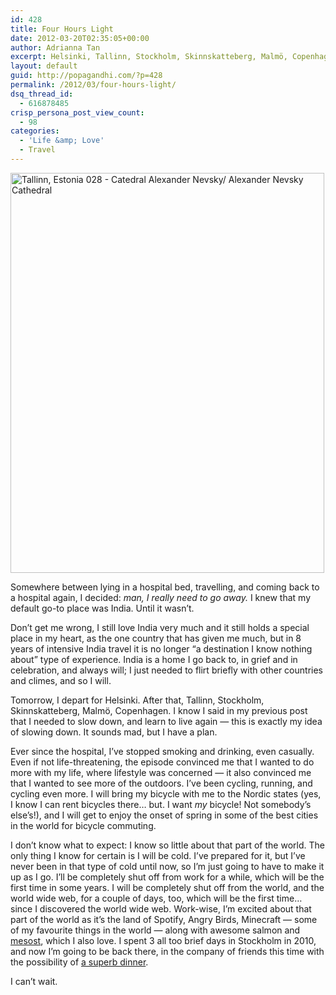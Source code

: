 ```yaml
---
id: 428
title: Four Hours Light
date: 2012-03-20T02:35:05+00:00
author: Adrianna Tan
excerpt: Helsinki, Tallinn, Stockholm, Skinnskatteberg, Malmö, Copenhagen. Once in a while, I enjoy diving deep into places I know nothing about. I have a good feeling about this trip. (Also, is this the start of real-time travel blogging for me?)
layout: default
guid: http://popagandhi.com/?p=428
permalink: /2012/03/four-hours-light/
dsq_thread_id:
  - 616878485
crisp_persona_post_view_count:
  - 98
categories:
  - 'Life &amp; Love'
  - Travel
---
```

[<img src="http://farm4.staticflickr.com/3119/2557851057_629a2af58b_z.jpg" width="502" height="640" alt="Tallinn, Estonia 028 - Catedral Alexander Nevsky/ Alexander Nevsky Cathedral" />](http://www.flickr.com/photos/claudio_ar/2557851057/ "Tallinn, Estonia 028 - Catedral Alexander Nevsky/ Alexander Nevsky Cathedral by Claudio.Ar, on Flickr")

Somewhere between lying in a hospital bed, travelling, and coming back to a hospital again, I decided: _man, I really need to go away._ I knew that my default go-to place was India. Until it wasn&#8217;t.

Don&#8217;t get me wrong, I still love India very much and it still holds a special place in my heart, as the one country that has given me much, but in 8 years of intensive India travel it is no longer &#8220;a destination I know nothing about&#8221; type of experience. India is a home I go back to, in grief and in celebration, and always will; I just needed to flirt briefly with other countries and climes, and so I will.

Tomorrow, I depart for Helsinki. After that, Tallinn, Stockholm, Skinnskatteberg, Malmö, Copenhagen. I know I said in my previous post that I needed to slow down, and learn to live again — this is exactly my idea of slowing down. It sounds mad, but I have a plan.

Ever since the hospital, I&#8217;ve stopped smoking and drinking, even casually. Even if not life-threatening, the episode convinced me that I wanted to do more with my life, where lifestyle was concerned — it also convinced me that I wanted to see more of the outdoors. I&#8217;ve been cycling, running, and cycling even more. I will bring my bicycle with me to the Nordic states (yes, I know I can rent bicycles there… but. I want _my_ bicycle! Not somebody&#8217;s else&#8217;s!), and I will get to enjoy the onset of spring in some of the best cities in the world for bicycle commuting.

I don&#8217;t know what to expect: I know so little about that part of the world. The only thing I know for certain is I will be cold. I&#8217;ve prepared for it, but I&#8217;ve never been in that type of cold until now, so I&#8217;m just going to have to make it up as I go. I&#8217;ll be completely shut off from work for a while, which will be the first time in some years. I will be completely shut off from the world, and the world wide web, for a couple of days, too, which will be the first time… since I discovered the world wide web. Work-wise, I&#8217;m excited about that part of the world as it&#8217;s the land of Spotify, Angry Birds, Minecraft — some of my favourite things in the world — along with awesome salmon and [mesost](http://en.wikipedia.org/wiki/Brunost), which I also love. I spent 3 all too brief days in Stockholm in 2010, and now I&#8217;m going to be back there, in the company of friends this time with the possibility of [a superb dinner](http://www.frantzen-lindeberg.com/en).

I can&#8217;t wait.
